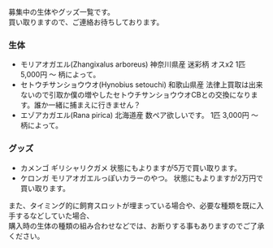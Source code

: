 ---
---

募集中の生体やグッズ一覧です。  
買い取りますので、ご連絡お待ちしております。

### 生体

* モリアオガエル(Zhangixalus arboreus) 神奈川県産 迷彩柄 オスx2 1匹 5,000円 〜 柄によって。
* セトウチサンショウウオ(Hynobius setouchi) 和歌山県産 法律上買取は出来ないので引取か僕の増やしたセトウチサンショウウオCBとの交換になります。誰か一緒に捕まえに行きません？
* エゾアカガエル(Rana pirica) 北海道産 数ペア欲しいです。 1匹 3,000円 〜 柄によって。

### グッズ

* カメンゴ ギリシャリクガメ 状態にもよりますが5万で買い取ります。
* ケロンガ モリアオガエルっぽいカラーのやつ。 状態にもよりますが2万円で買い取ります。

また、タイミング的に飼育スロットが埋まっている場合や、必要な種類を既に入手するなどしていた場合、  
購入時の生体の種類の組み合わせなどでは、お断りする事もありますのでご了承ください。  
